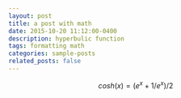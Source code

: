```yaml
---
layout: post
title: a post with math
date: 2015-10-20 11:12:00-0400
description: hyperbulic function
tags: formatting math
categories: sample-posts
related_posts: false
---
```


$$
cosh(x)=(e^x+1/e^x)/2
$$
